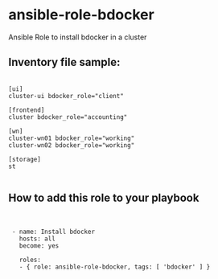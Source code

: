 # ansible-role-bdocker
Ansible Role to install bdocker in a cluster


## Inventory file sample:
<pre>
 <code>
[ui]
cluster-ui bdocker_role="client"

[frontend]
cluster bdocker_role="accounting"

[wn]
cluster-wn01 bdocker_role="working"
cluster-wn02 bdocker_role="working"

[storage]
st
 </code>
</pre>

## How to add this role to your playbook

<pre>
 <code>

 - name: Install bdocker
   hosts: all
   become: yes

   roles:
   - { role: ansible-role-bdocker, tags: [ 'bdocker' ] }
   </code>
  </pre>

